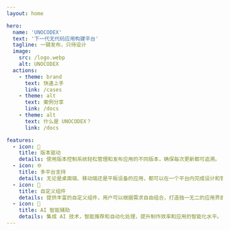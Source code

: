 ```yaml
---
layout: home

hero:
  name: 'UNOCODEX'
  text: '下一代无代码应用构建平台'
  tagline: 一键发布，只待设计
  image:
    src: /logo.webp
    alt: UNOCODEX
  actions:
    - theme: brand
      text: 快速上手
      link: /cases
    - theme: alt
      text: 案例分享
      link: /docs
    - theme: alt
      text: 什么是 UNOCODEX？
      link: /docs

features:
  - icon: 🔄
    title: 版本驱动
    details: 使用版本控制系统轻松管理和发布应用的不同版本，确保每次更新都可追溯。
  - icon: 🌐
    title: 多平台支持
    details: 无论是桌面端、移动端还是平板设备的应用，都可以在一个平台内完成设计和管理。
  - icon: 🧩
    title: 自定义组件
    details: 提供丰富的自定义组件，用户可以根据需求自由组合，打造独一无二的应用界面。
  - icon: 🤖
    title: AI 智能辅助
    details: 集成 AI 技术，智能推荐和自动化处理，提升制作效率和应用的智能化水平。
---
```

